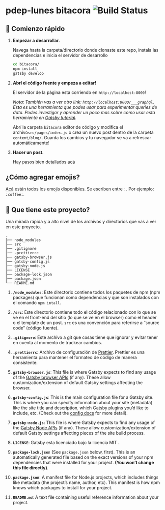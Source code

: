 # pdep-lunes bitacora ![Build Status](https://github.com/pdep-lunes/bitacora/workflows/CI/badge.svg)

## 🚀 Comienzo rápido

1.  **Empezar a desarrollar.**

    Navega hasta la carpeta/directorio donde clonaste este repo, instala las dependencias e inicia el servidor de desarrollo

    ```sh
    cd bitacora/
    npm install
    gatsby develop
    ```

2.  **Abrí el código fuente y empeza a editar!**

    El servidor de la página esta corriendo en `http://localhost:8000`!

    _Nota: También vas a ver otro link: _`http://localhost:8000/___graphql`_. Esta es una herramienta que podes usar para experimentar queries de data. Podes investigar y aprender un poco mas sobre como usar esta herramienta en [Gatsby tutorial](https://www.gatsbyjs.org/tutorial/part-five/#introducing-graphiql)._

    Abrí la carpeta `bitacora` editor de código y modifica el archivo`src/pages/index.js` o crea un nuevo post dentro de la carpeta `content/blog/`. Guarda los cambios y tu navegador se va a refrescar automáticamente!

3.  **Hacer un post.**

    Hay pasos bien detallados [acá](./como-hacer-un-post.md)

## ¿Cómo agregar emojis?

[Acá](https://github.com/matchilling/gatsby-remark-emojis/blob/master/emoji.md) están todos los emojis disponibles. Se escriben entre `:`. Por ejemplo: `:coffee:`.

## 🧐 Que tiene este proyecto?

Una mirada rápida y a alto nivel de los archivos y directorios que vas a ver en este proyecto.

    .
    ├── node_modules
    ├── src
    ├── .gitignore
    ├── .prettierrc
    ├── gatsby-browser.js
    ├── gatsby-config.js
    ├── gatsby-node.js
    ├── LICENSE
    ├── package-lock.json
    ├── package.json
    └── README.md

1.  **`/node_modules`**: Este directorio contiene todos los paquetes de npm (npm packages) que funcionan como dependencias y que son instalados con el comando `npm intall`.

2.  **`/src`**: Este directorio contiene todo el código relacionado con lo que se ve en el front-end del sitio (lo que se ve en el browser) como el header o el template de un post. `src` es una convención para referirse a “source code” (código fuente).

3.  **`.gitignore`**: Este archivo a git que cosas tiene que ignorar y evitar tener en cuenta al momento de trackear cambios.

4.  **`.prettierrc`**: Archivo de configuración de [Prettier](https://prettier.io/). Prettier es una herramienta para mantener el formateo de código de manera consistente.

5.  **`gatsby-browser.js`**: This file is where Gatsby expects to find any usage of the [Gatsby browser APIs](https://www.gatsbyjs.org/docs/browser-apis/) (if any). These allow customization/extension of default Gatsby settings affecting the browser.

6.  **`gatsby-config.js`**: This is the main configuration file for a Gatsby site. This is where you can specify information about your site (metadata) like the site title and description, which Gatsby plugins you’d like to include, etc. (Check out the [config docs](https://www.gatsbyjs.org/docs/gatsby-config/) for more detail).

7.  **`gatsby-node.js`**: This file is where Gatsby expects to find any usage of the [Gatsby Node APIs](https://www.gatsbyjs.org/docs/node-apis/) (if any). These allow customization/extension of default Gatsby settings affecting pieces of the site build process.

8.  **`LICENSE`**: Gatsby esta licenciado bajo la licencia MIT .

9.  **`package-lock.json`** (See `package.json` below, first). This is an automatically generated file based on the exact versions of your npm dependencies that were installed for your project. **(You won’t change this file directly).**

10. **`package.json`**: A manifest file for Node.js projects, which includes things like metadata (the project’s name, author, etc). This manifest is how npm knows which packages to install for your project.

11. **`README.md`**: A text file containing useful reference information about your project.
